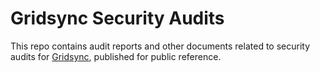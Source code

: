 # Gridsync Security Audits

This repo contains audit reports and other documents related to security audits for [Gridsync](https://github.com/gridsync/gridsync), published for public reference.
